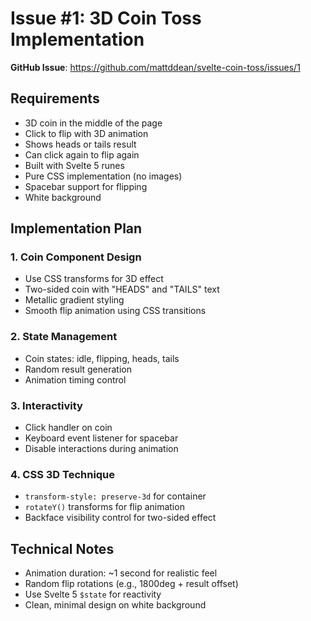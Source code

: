 # Issue #1: 3D Coin Toss Implementation

**GitHub Issue**: https://github.com/mattddean/svelte-coin-toss/issues/1

## Requirements
- 3D coin in the middle of the page
- Click to flip with 3D animation
- Shows heads or tails result
- Can click again to flip again
- Built with Svelte 5 runes
- Pure CSS implementation (no images)
- Spacebar support for flipping
- White background

## Implementation Plan

### 1. Coin Component Design
- Use CSS transforms for 3D effect
- Two-sided coin with "HEADS" and "TAILS" text
- Metallic gradient styling
- Smooth flip animation using CSS transitions

### 2. State Management
- Coin states: idle, flipping, heads, tails
- Random result generation
- Animation timing control

### 3. Interactivity
- Click handler on coin
- Keyboard event listener for spacebar
- Disable interactions during animation

### 4. CSS 3D Technique
- `transform-style: preserve-3d` for container
- `rotateY()` transforms for flip animation
- Backface visibility control for two-sided effect

## Technical Notes
- Animation duration: ~1 second for realistic feel
- Random flip rotations (e.g., 1800deg + result offset)
- Use Svelte 5 `$state` for reactivity
- Clean, minimal design on white background